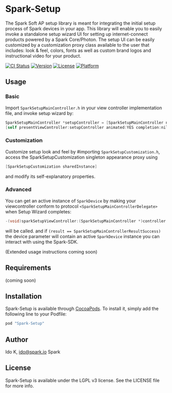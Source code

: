 # Spark-Setup
The Spark Soft AP setup library is meant for integrating the initial setup process of Spark devices in your app.
This library will enable you to easily invoke a standalone setup wizard UI for setting up internet-connect products
powered by a Spark Core/Photon. The setup UI can be easily customized by a customization proxy class available to the user
that includes: look & feel, colors, fonts as well as custom brand logos and instructional video for your product.

[![CI Status](http://img.shields.io/travis/spark/SparkSetup.svg?style=flat)](https://travis-ci.org/spark/SparkSetup)
[![Version](https://img.shields.io/cocoapods/v/Spark-Setup.svg?style=flat)](http://cocoapods.org/pods/SparkSetup)
[![License](https://img.shields.io/cocoapods/l/Spark-Setup.svg?style=flat)](http://cocoapods.org/pods/SparkSetup)
[![Platform](https://img.shields.io/cocoapods/p/Spark-Setup.svg?style=flat)](http://cocoapods.org/pods/SparkSetup)

## Usage

### Basic
Import `SparkSetupMainController.h` in your view controller implementation file, and invoke setup wizard by:
```Objective-C
SparkSetupMainController *setupController = [SparkSetupMainController new];
[self presentViewController:setupController animated:YES completion:nil];
```

### Customization

Customize setup look and feel by #importing `SparkSetupCustomization.h`,
access the SparkSetupCustomization singleton appearance proxy using 
```Objective-C
[SparkSetupCustomization sharedInstance]
```
and modify its self-explanatory properties.

### Advanced

You can get an active instance of `SparkDevice` by making your viewcontroller conform to protocol `<SparkSetupMainControllerDelegate>` when Setup Wizard completes:
```Objective-C
-(void)sparkSetupViewController:(SparkSetupMainController *)controller didFinishWithResult:(SparkSetupMainControllerResult)result device:(SparkDevice *)device;
```
will be called. and if `(result == SparkSetupMainControllerResultSuccess)` the device parameter will contain an active `SparkDevice` instance you can interact with
using the Spark-SDK.

(Extended usage instructions coming soon)

## Requirements

(coming soon)

## Installation

Spark-Setup is available through [CocoaPods](http://cocoapods.org). To install
it, simply add the following line to your Podfile:

```ruby
pod "Spark-Setup"
```

## Author

Ido K, ido@spark.io
Spark

## License

Spark-Setup is available under the LGPL v3 license. See the LICENSE file for more info.
